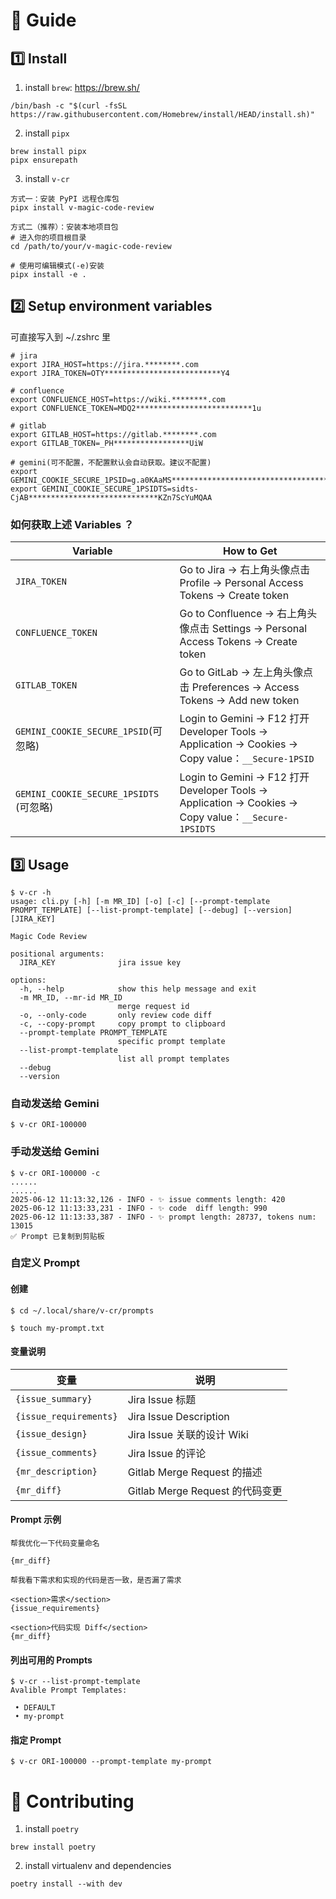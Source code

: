 # 📖 Guide

## 1️⃣ Install

1. install `brew`: https://brew.sh/

```
/bin/bash -c "$(curl -fsSL https://raw.githubusercontent.com/Homebrew/install/HEAD/install.sh)"
```

2. install `pipx`

```
brew install pipx
pipx ensurepath
```

3. install `v-cr`

```
方式一：安装 PyPI 远程仓库包
pipx install v-magic-code-review

方式二（推荐）：安装本地项目包
# 进入你的项目根目录
cd /path/to/your/v-magic-code-review

# 使用可编辑模式(-e)安装
pipx install -e .
```

## 2️⃣ Setup environment variables
可直接写入到 ~/.zshrc 里

```
# jira
export JIRA_HOST=https://jira.********.com
export JIRA_TOKEN=OTY**************************Y4

# confluence
export CONFLUENCE_HOST=https://wiki.********.com
export CONFLUENCE_TOKEN=MDQ2**************************1u

# gitlab
export GITLAB_HOST=https://gitlab.********.com
export GITLAB_TOKEN=_PH*****************UiW

# gemini(可不配置，不配置默认会自动获取。建议不配置)
export GEMINI_COOKIE_SECURE_1PSID=g.a0KAaMS************************************************AROiSJgW0076
export GEMINI_COOKIE_SECURE_1PSIDTS=sidts-CjAB*****************************KZn7ScYuMQAA
```

### 如何获取上述 Variables ？

| Variable                             | How to Get                                                                                       |
|--------------------------------------|--------------------------------------------------------------------------------------------------|
| `JIRA_TOKEN`                         | Go to Jira → 右上角头像点击 Profile → Personal Access Tokens → Create token                             |
| `CONFLUENCE_TOKEN`                   | Go to Confluence → 右上角头像点击 Settings → Personal Access Tokens → Create token                      |
| `GITLAB_TOKEN`                       | Go to GitLab → 左上角头像点击 Preferences → Access Tokens → Add new token                               |
| `GEMINI_COOKIE_SECURE_1PSID`(可忽略)    | Login to Gemini → F12 打开 Developer Tools → Application → Cookies → Copy value：`__Secure-1PSID`   |
| `GEMINI_COOKIE_SECURE_1PSIDTS` (可忽略) | Login to Gemini → F12 打开 Developer Tools → Application → Cookies → Copy value：`__Secure-1PSIDTS` |

## 3️⃣ Usage

```
$ v-cr -h
usage: cli.py [-h] [-m MR_ID] [-o] [-c] [--prompt-template PROMPT_TEMPLATE] [--list-prompt-template] [--debug] [--version] [JIRA_KEY]

Magic Code Review

positional arguments:
  JIRA_KEY              jira issue key

options:
  -h, --help            show this help message and exit
  -m MR_ID, --mr-id MR_ID
                        merge request id
  -o, --only-code       only review code diff
  -c, --copy-prompt     copy prompt to clipboard
  --prompt-template PROMPT_TEMPLATE
                        specific prompt template
  --list-prompt-template
                        list all prompt templates
  --debug
  --version
```

### 自动发送给 Gemini

```
$ v-cr ORI-100000
```

### 手动发送给 Gemini

```
$ v-cr ORI-100000 -c
......
......
2025-06-12 11:13:32,126 - INFO - ✨ issue comments length: 420
2025-06-12 11:13:33,231 - INFO - ✨ code  diff length: 990
2025-06-12 11:13:33,387 - INFO - ✨ prompt length: 28737, tokens num: 13015
✅ Prompt 已复制到剪贴板
```

### 自定义 Prompt

#### 创建

```
$ cd ~/.local/share/v-cr/prompts
```

```
$ touch my-prompt.txt
```

#### 变量说明

| 变量                     | 说明                         |
|------------------------|----------------------------|
| `{issue_summary}`      | Jira Issue 标题              |
| `{issue_requirements}` | Jira Issue Description     |
| `{issue_design}`       | Jira Issue 关联的设计 Wiki      |
| `{issue_comments}`     | Jira Issue 的评论             |
| `{mr_description}`     | Gitlab Merge Request 的描述   |
| `{mr_diff}`            | Gitlab Merge Request 的代码变更 |

#### Prompt 示例

```
帮我优化一下代码变量命名

{mr_diff}
```

```
帮我看下需求和实现的代码是否一致，是否漏了需求

<section>需求</section>
{issue_requirements}

<section>代码实现 Diff</section>
{mr_diff}
```

#### 列出可用的 Prompts

```
$ v-cr --list-prompt-template
Avalible Prompt Templates:

 • DEFAULT
 • my-prompt
```

#### 指定 Prompt

```
$ v-cr ORI-100000 --prompt-template my-prompt
```

# 🤝 Contributing

1. install `poetry`

```
brew install poetry
```

2. install virtualenv and dependencies

```
poetry install --with dev
```
